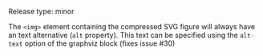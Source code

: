 Release type: minor

The `<img>` element containing the compressed SVG figure will always have an text alternative (`alt` property). This text can be specified using the `alt-text` option of the graphviz block 
(fixes issue #30)
